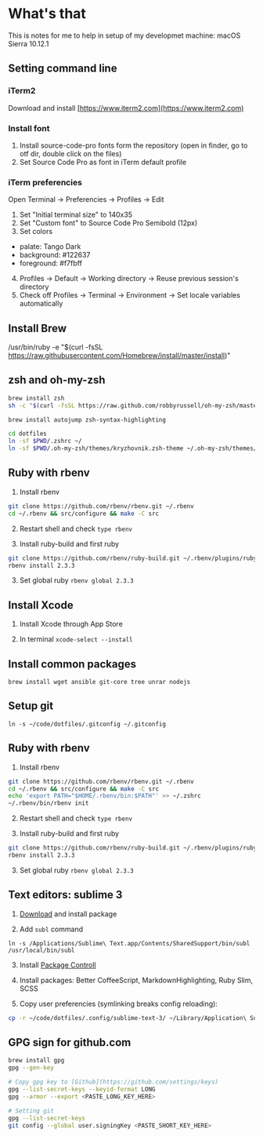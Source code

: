 # What's that

This is notes for me to help in setup of my developmet machine: macOS Sierra 10.12.1

## Setting command line

### iTerm2

Download and install [https://www.iterm2.com](https://www.iterm2.com)

### Install font

1. Install source-code-pro fonts form the repository (open in finder, go to otf dir, double click on the files)
2. Set Source Code Pro as font in iTerm default profile

### iTerm preferencies

Open Terminal -> Preferencies -> Profiles -> Edit

1. Set "Initial terminal size" to 140x35
2. Set "Custom font" to Source Code Pro Semibold (12px)
3. Set colors
  - palate: Tango Dark
  - background: #122637
  - foreground: #f7fbff
4. Profiles -> Default -> Working directory -> Reuse previous session's directory
5. Check off Profiles -> Terminal -> Environment -> Set locale variables automatically

## Install Brew

/usr/bin/ruby -e "$(curl -fsSL https://raw.githubusercontent.com/Homebrew/install/master/install)"

## zsh and oh-my-zsh

```sh
brew install zsh
sh -c "$(curl -fsSL https://raw.github.com/robbyrussell/oh-my-zsh/master/tools/install.sh)"

brew install autojump zsh-syntax-highlighting

cd dotfiles
ln -sf $PWD/.zshrc ~/
ln -sf $PWD/.oh-my-zsh/themes/kryzhovnik.zsh-theme ~/.oh-my-zsh/themes/
```

## Ruby with rbenv

1. Install rbenv

```sh
git clone https://github.com/rbenv/rbenv.git ~/.rbenv
cd ~/.rbenv && src/configure && make -C src
```

2. Restart shell and check `type rbenv`

3. Install ruby-build and first ruby

```sh
git clone https://github.com/rbenv/ruby-build.git ~/.rbenv/plugins/ruby-build
rbenv install 2.3.3
```

3. Set global ruby `rbenv global 2.3.3`

## Install Xcode

1. Install Xcode through App Store

2. In terminal `xcode-select --install`

## Install common packages

`brew install wget ansible git-core tree unrar nodejs`

## Setup git

`ln -s ~/code/dotfiles/.gitconfig ~/.gitconfig`

## Ruby with rbenv

1. Install rbenv

```sh
git clone https://github.com/rbenv/rbenv.git ~/.rbenv
cd ~/.rbenv && src/configure && make -C src
echo 'export PATH="$HOME/.rbenv/bin:$PATH"' >> ~/.zshrc
~/.rbenv/bin/rbenv init
```

2. Restart shell and check `type rbenv`

3. Install ruby-build and first ruby

```sh
git clone https://github.com/rbenv/ruby-build.git ~/.rbenv/plugins/ruby-build
rbenv install 2.3.3
```

3. Set global ruby `rbenv global 2.3.3`

## Text editors: sublime 3

1. [Download](https://www.sublimetext.com/3) and install package

2. Add `subl` command

```ssh
ln -s /Applications/Sublime\ Text.app/Contents/SharedSupport/bin/subl /usr/local/bin/subl
```

3. Install [Package Controll](https://packagecontrol.io/installation)

4. Install packages: Better CoffeeScript, MarkdownHighlighting, Ruby Slim, SCSS

5. Copy user preferencies (symlinking breaks config reloading):

```sh
cp -r ~/code/dotfiles/.config/sublime-text-3/ ~/Library/Application\ Support/Sublime\ Text\ 3/
```

## GPG sign for github.com

```sh
brew install gpg
gpg --gen-key

# Copy gpg key to [Github](https://github.com/settings/keys)
gpg --list-secret-keys --keyid-format LONG
gpg --armor --export <PASTE_LONG_KEY_HERE>

# Setting git
gpg --list-secret-keys
git config --global user.signingKey <PASTE_SHORT_KEY_HERE>
```


